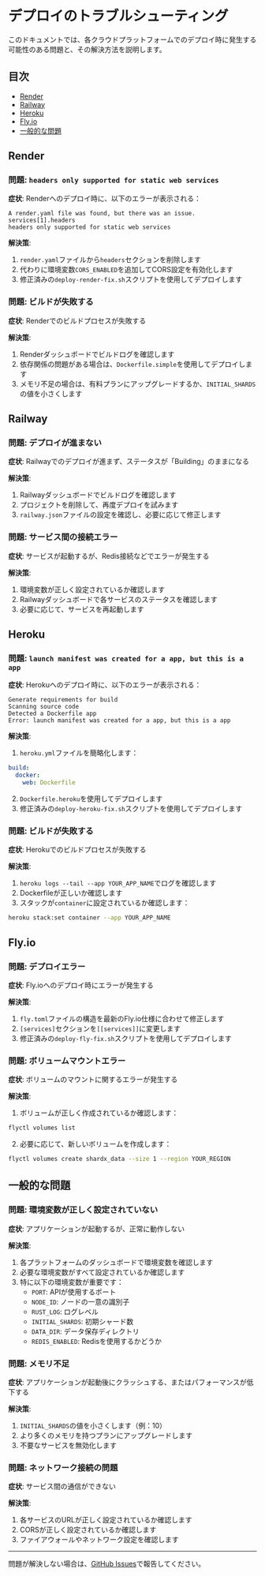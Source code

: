 # デプロイのトラブルシューティング

このドキュメントでは、各クラウドプラットフォームでのデプロイ時に発生する可能性のある問題と、その解決方法を説明します。

## 目次

- [Render](#render)
- [Railway](#railway)
- [Heroku](#heroku)
- [Fly.io](#flyio)
- [一般的な問題](#一般的な問題)

## Render

### 問題: `headers only supported for static web services`

**症状**: Renderへのデプロイ時に、以下のエラーが表示される：
```
A render.yaml file was found, but there was an issue.
services[1].headers
headers only supported for static web services
```

**解決策**:
1. `render.yaml`ファイルから`headers`セクションを削除します
2. 代わりに環境変数`CORS_ENABLED`を追加してCORS設定を有効化します
3. 修正済みの`deploy-render-fix.sh`スクリプトを使用してデプロイします

### 問題: ビルドが失敗する

**症状**: Renderでのビルドプロセスが失敗する

**解決策**:
1. Renderダッシュボードでビルドログを確認します
2. 依存関係の問題がある場合は、`Dockerfile.simple`を使用してデプロイします
3. メモリ不足の場合は、有料プランにアップグレードするか、`INITIAL_SHARDS`の値を小さくします

## Railway

### 問題: デプロイが進まない

**症状**: Railwayでのデプロイが進まず、ステータスが「Building」のままになる

**解決策**:
1. Railwayダッシュボードでビルドログを確認します
2. プロジェクトを削除して、再度デプロイを試みます
3. `railway.json`ファイルの設定を確認し、必要に応じて修正します

### 問題: サービス間の接続エラー

**症状**: サービスが起動するが、Redis接続などでエラーが発生する

**解決策**:
1. 環境変数が正しく設定されているか確認します
2. Railwayダッシュボードで各サービスのステータスを確認します
3. 必要に応じて、サービスを再起動します

## Heroku

### 問題: `launch manifest was created for a app, but this is a app`

**症状**: Herokuへのデプロイ時に、以下のエラーが表示される：
```
Generate requirements for build
Scanning source code
Detected a Dockerfile app
Error: launch manifest was created for a app, but this is a app
```

**解決策**:
1. `heroku.yml`ファイルを簡略化します：
```yaml
build:
  docker:
    web: Dockerfile
```
2. `Dockerfile.heroku`を使用してデプロイします
3. 修正済みの`deploy-heroku-fix.sh`スクリプトを使用してデプロイします

### 問題: ビルドが失敗する

**症状**: Herokuでのビルドプロセスが失敗する

**解決策**:
1. `heroku logs --tail --app YOUR_APP_NAME`でログを確認します
2. Dockerfileが正しいか確認します
3. スタックが`container`に設定されているか確認します：
```bash
heroku stack:set container --app YOUR_APP_NAME
```

## Fly.io

### 問題: デプロイエラー

**症状**: Fly.ioへのデプロイ時にエラーが発生する

**解決策**:
1. `fly.toml`ファイルの構造を最新のFly.io仕様に合わせて修正します
2. `[services]`セクションを`[[services]]`に変更します
3. 修正済みの`deploy-fly-fix.sh`スクリプトを使用してデプロイします

### 問題: ボリュームマウントエラー

**症状**: ボリュームのマウントに関するエラーが発生する

**解決策**:
1. ボリュームが正しく作成されているか確認します：
```bash
flyctl volumes list
```
2. 必要に応じて、新しいボリュームを作成します：
```bash
flyctl volumes create shardx_data --size 1 --region YOUR_REGION
```

## 一般的な問題

### 問題: 環境変数が正しく設定されていない

**症状**: アプリケーションが起動するが、正常に動作しない

**解決策**:
1. 各プラットフォームのダッシュボードで環境変数を確認します
2. 必要な環境変数がすべて設定されているか確認します
3. 特に以下の環境変数が重要です：
   - `PORT`: APIが使用するポート
   - `NODE_ID`: ノードの一意の識別子
   - `RUST_LOG`: ログレベル
   - `INITIAL_SHARDS`: 初期シャード数
   - `DATA_DIR`: データ保存ディレクトリ
   - `REDIS_ENABLED`: Redisを使用するかどうか

### 問題: メモリ不足

**症状**: アプリケーションが起動後にクラッシュする、またはパフォーマンスが低下する

**解決策**:
1. `INITIAL_SHARDS`の値を小さくします（例：10）
2. より多くのメモリを持つプランにアップグレードします
3. 不要なサービスを無効化します

### 問題: ネットワーク接続の問題

**症状**: サービス間の通信ができない

**解決策**:
1. 各サービスのURLが正しく設定されているか確認します
2. CORSが正しく設定されているか確認します
3. ファイアウォールやネットワーク設定を確認します

---

問題が解決しない場合は、[GitHub Issues](https://github.com/enablerdao/ShardX/issues)で報告してください。
